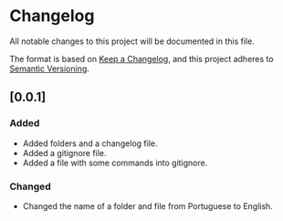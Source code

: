 # Changelog

All notable changes to this project will be documented in this file.

The format is based on [Keep a Changelog](https://keepachangelog.com/en/1.0.0/),
and this project adheres to [Semantic Versioning](https://semver.org/spec/v2.0.0.html).

## [0.0.1]

### Added 

- Added folders and a changelog file.
- Added a gitignore file.
- Added a file with some commands into gitignore.
### Changed 

- Changed the name of a folder and file from Portuguese to English. 


